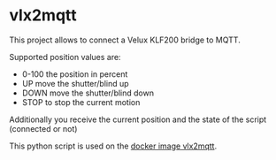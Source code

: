 # vlx2mqtt

This project allows to connect a Velux KLF200 bridge to MQTT.

Supported position values are:
* 0-100 the position in percent
* UP move the shutter/blind up
* DOWN move the shutter/blind down
* STOP to stop the current motion

Additionally you receive the current position and the state of the script (connected or not)

This python script is used on the [docker image vlx2mqtt](https://hub.docker.com/repository/docker/phpmonkeys/vlx2mqtt).